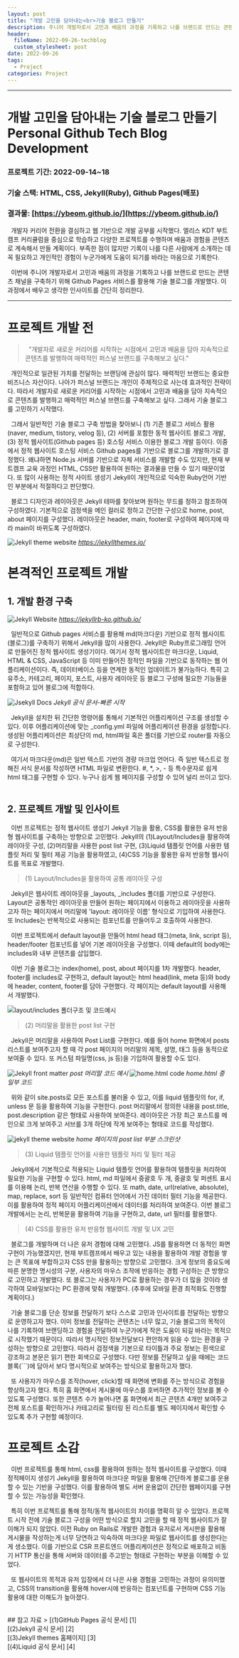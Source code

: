 ```yaml
---
layout: post
title: "개발 고민을 담아내는<br>기술 블로그 만들기"
description: 주니어 개발자로서 고민과 배움의 과정을 기록하고 나를 브랜드로 만드는 콘텐츠 채널을 구축하기 위해 Github Pages 서비스를 활용해 기술 블로그를 개발했다. 이 과정에서 배우고 생각한 인사이트를 간단히 정리한다.
header:
  fileName: 2022-09-26-techblog
  custom_stylesheet: post
date: 2022-09-26
tags:
  - Project
categories: Project
---
```


---

# 개발 고민을 담아내는 기술 블로그 만들기<br/>Personal Github Tech Blog Development

### 프로젝트 기간: 2022-09-14~18

### 기술 스택: HTML, CSS, Jekyll(Ruby), Github Pages(배포)

### 결과물: [https://ybeom.github.io/](https://ybeom.github.io/)

&nbsp; 개발자 커리어 전환을 결심하고 웹 기반으로 개발 공부를 시작했다. 엘리스 KDT 부트캠프 커리큘럼을 중심으로 학습하고 다양한 프로젝트를 수행하며 배움과 경험을 콘텐츠로 계속해서 만들 계획이다. 부족한 점이 많지만 기록이 나를 다른 사람에게 소개하는 데 꼭 필요하고 개인적인 경험이 누군가에게 도움이 되기를 바라는 마음으로 기록한다.

&nbsp; 이번에 주니어 개발자로서 고민과 배움의 과정을 기록하고 나를 브랜드로 만드는 콘텐츠 채널을 구축하기 위해 Github Pages 서비스를 활용해 기술 블로그를 개발했다. 이 과정에서 배우고 생각한 인사이트를 간단히 정리한다.

---

# 프로젝트 개발 전

> &nbsp; "개발자로 새로운 커리어를 시작하는 시점에서 고민과 배움을 담아 지속적으로 콘텐츠를 발행하여 매력적인 퍼스널 브랜드를 구축해보고 싶다."

&nbsp; 개인적으로 일관된 가치를 전달하는 브랜딩에 관심이 많다. 매력적인 브랜드는 중요한 비즈니스 자산이다. 나아가 퍼스널 브랜드는 개인이 주체적으로 사는데 효과적인 전략이다. 따라서 개발자로 새로운 커리어를 시작하는 시점에서 고민과 배움을 담아 지속적으로 콘텐츠를 발행하고 매력적인 퍼스널 브랜드를 구축해보고 싶다. 그래서 기술 블로그를 고민하기 시작했다.

&nbsp; 그래서 일반적인 기술 블로그 구축 방법을 찾아보니 (1) 기존 블로그 서비스 활용(naver, medium, tistory, velog 등), (2) 서버를 포함한 동적 웹사이트 블로그 개발, (3) 정적 웹사이트(Github pages 등) 호스팅 서비스 이용한 블로그 개발 등이다. 이중에서 정적 웹사이트 호스팅 서비스 Github pages를 기반으로 블로그를 개발하기로 결정했다. 왜냐하면 Node.js 서버를 기반으로 자체 서비스를 개발할 수도 있지만, 현재 부트캠프 교육 과정인 HTML, CSS만 활용하여 원하는 결과물을 만들 수 있기 때문이었다. 또 많이 사용하는 정적 사이트 생성기 Jekyll이 개인적으로 익숙한 Ruby언어 기반인 부분에서 적절하다고 판단했다.

&nbsp; 블로그 디자인과 레이아웃은 Jekyll 테마를 찾아보며 원하는 무드를 정하고 참조하여 구성하였다. 기본적으로 검정색을 메인 컬러로 정하고 간단한 구성으로 home, post, about 페이지를 구성했다. 레이아웃은 header, main, footer로 구성하여 페이지에 따라 main이 바뀌도록 구성하였다.

![Jekyll theme website](/assets/images/post/2022-09-26-techblog/2.png)
_https://jekyllthemes.io/_

# 본격적인 프로젝트 개발

## 1. 개발 환경 구축

![Jekyll Website](/assets/images/post/2022-09-26-techblog/3.png)
_https://jekyllrb-ko.github.io/_

&nbsp; 일반적으로 Github pages 서비스를 활용해 md(마크다운) 기반으로 정적 웹사이트(블로그)를 구축하기 위해서 Jekyll을 많이 사용한다. Jekyll은 Ruby프로그래밍 언어로 만들어진 정적 웹사이트 생성기이다. 여기서 정적 웹사이트란 마크다운, Liquid, HTML & CSS, JavaScript 등 이미 만들어진 정적인 파일을 기반으로 동작하는 웹 어플리케이션이다. 즉, 데이터베이스 등을 연계한 동적인 업데이트가 불가능하다. 특히 고유주소, 카테고리, 페이지, 포스트, 사용자 레이아웃 등 블로그 구성에 필요한 기능들을 포함하고 있어 블로그에 적합하다.

![Jsekyll Docs](/assets/images/post/2022-09-26-techblog/4.png)
_Jekyll 공식 문서-빠른 시작_

&nbsp; Jekyll을 설치한 뒤 간단한 명령어를 통해서 기본적인 어플리케이션 구조를 생성할 수 있다. 이후 어플리케이션에 맞는 \_config.yml 파일에 어플리케이션 환경을 설정합니다. 생성된 어플리케이션은 최상단의 md, html파일 혹은 폴더를 기반으로 router를 자동으로 구성한다.

&nbsp; 여기서 마크다운(md)은 일반 텍스트 기반의 경량 마크업 언어다. 즉 일반 텍스트로 정해진 서식 문서를 작성하면 HTML 파일로 변환한다. #, \*, >, - 등 특수문자로 쉽게 html 태그를 구현할 수 있다. 누구나 쉽게 웹 페이지를 구성할 수 있어 널리 쓰이고 있다.
<br/><br/>

## 2. 프로젝트 개발 및 인사이트

&nbsp; 이번 프로젝트는 정적 웹사이트 생성기 Jekyll 기능을 활용, CSS를 활용한 유저 반응형 웹사이트를 구축하는 방향으로 고민했다. Jekyll의 (1)Layout/Includes을 활용하여 레이아웃 구성, (2)머리말을 사용한 post list 구현, (3)Liquid 템플릿 언어를 사용한 템플릿 처리 및 필터 제공 기능을 활용하였고, (4)CSS 기능을 활용한 유저 반응형 웹사이트를 목표로 개발했다.

> (1) Layout/Includes을 활용하여 공통 레이아웃 구성

&nbsp; Jekyll은 웹사이트 레이아웃을 \_layouts, \_includes 폴더를 기반으로 구성한다. Layout은 공통적인 레이아웃을 만들어 원하는 페이지에서 이용하고 레이아웃을 사용하고자 하는 페이지에서 머리말에 'layout: 레이아웃 이름' 형식으로 기입하여 사용한다. 또 Includes는 반복적으로 사용되는 컴포넌트를 만들어두고 호출하여 사용한다.

&nbsp; 이번 프로젝트에서 default layout을 만들어 html head 태그(meta, link, script 등), header/footer 컴포넌트를 넣어 기본 레이아웃을 구성했다. 이때 default의 body에는 includes와 내부 콘텐츠를 삽입했다.

&nbsp; 이번 기술 블로그는 index(home), post, about 페이지를 1차 개발했다. header, footer를 includes로 구현하고, default layout는 html head(link, meta 등)와 body에 header, content, footer를 담아 구현했다. 각 페이지는 default layout를 사용해서 개발했다.

![layout/includes 폴더구조 및 코드예시](/assets/images/post/2022-09-26-techblog/5.png)

> (2) 머리말을 활용한 post list 구현

&nbsp; Jekyll은 머리말을 사용하여 Post List를 구현한다. 예를 들어 home 화면에서 posts 리스트를 보여주고자 할 때 각 post 페이지의 머리말의 제목, 설명, 태그 등을 동적으로 보여줄 수 있다. 또 커스텀 파일명(css, js 등)을 기입하여 활용할 수도 있다.

![Jekyll front matter](/assets/images/post/2022-09-26-techblog/6.png)
_post 머리말 코드 예시_
![home.html code](/assets/images/post/2022-09-26-techblog/8.png)
_home.html 중 일부 코드_

&nbsp; 위와 같이 site.posts로 모든 포스트를 불러올 수 있고, 이를 liquid 템플릿의 for, if, unless 문 등을 활용하여 기능을 구현한다. post 머리말에서 정의한 내용을 post.title, post.description 같은 형태로 사용하여 보여준다. 레이아웃은 가장 최근 포스트를 메인으로 크게 보여주고 서브를 3개 하단에 작게 보여주는 형태로 코드를 작성했다.

![jekyll theme website](/assets/images/post/2022-09-26-techblog/7.png)
_home 페이지의 post list 부분 스크린샷_

> (3) Liquid 템플릿 언어를 사용한 템플릿 처리 및 필터 제공

&nbsp; Jekyll에서 기본적으로 적용되는 Liquid 템플릿 언어를 활용하여 템플릿을 처리하여 필요한 기능을 구현할 수 있다. html, md 파일에서 중괄호 두 개, 중괄호 및 퍼센트 표시를 이용해 논리, 반복 연산을 수행할 수 있다. 또 math, date, url(relative, absolute), map, replace, sort 등 일반적인 컴퓨터 언어에서 가진 데이터 필터 기능을 제공한다. 이를 활용하여 정적 페이지 어플리케이션에서 데이터를 처리하여 보여준다. 이번 블로그 개발에서는 논리, 반복문을 활용하여 기능을 구현하고, date, url 필터를 활용했다.

> (4) CSS를 활용한 유저 반응형 웹사이트 개발 및 UX 고민

&nbsp; 블로그를 개발하며 더 나은 유저 경험에 대해 고민했다. JS를 활용하면 더 동적인 화면 구현이 가능했겠지만, 현재 부트캠프에서 배우고 있는 내용을 활용하여 개발 경험을 쌓는 큰 목표에 부합하고자 CSS 만을 활용하는 방향으로 고민했다. 크게 정보의 중요도에 따른 분명한 명시성의 구분, 사용자의 마우스 조작에 반응하는 경험 구성하는 큰 방향으로 고민하고 개발했다. 또 블로그는 사용자가 PC로 활용하는 경우가 더 많을 것이라 생각하여 모바일보다는 PC 환경에 맞춰 개발했다. (추후에 모바일 환경 최적화도 진행할 계획이다.)

&nbsp; 기술 블로그를 단순 정보를 전달하기 보다 스스로 고민과 인사이트를 전달하는 방향으로 운영하고자 했다. 이미 정보를 전달하는 콘텐츠는 너무 많고, 기술 블로그의 목적이 나를 기록하여 브랜딩하고 경험을 전달하여 누군가에게 작은 도움이 되길 바라는 목적으로 시작했기 때문이다. 따라서 명시적인 정보전달보다 편안하게 읽을 수 있는 환경을 구성하는 방향으로 고민했다. 따라서 검정색을 기본으로 타이틀과 주요 정보는 흰색으로 강조하고 본문은 읽기 편한 회색으로 구성했다. 다만 정보를 전달하고 싶을 때에는 코드 블록(```)에 담아서 보다 명시적으로 보여주는 방식으로 활용하고자 했다.

&nbsp; 또 사용자가 마우스를 조작(hover, click)할 때 화면에 변화를 주는 방식으로 경험을 향상하고자 했다. 특히 홈 화면에서 게시물에 마우스를 호버하면 추가적인 정보를 볼 수 있도록 구성했다. 또한 콘텐츠 수가 늘어나면 홈 화면에서 최근 콘텐츠 4개만 보여주고 전체 포스트를 확인하거나 카테고리로 필터링 된 리스트를 별도 페이지에서 확인할 수 있도록 추가 구현할 예정이다.

# 프로젝트 소감

&nbsp; 이번 프로젝트를 통해 html, css를 활용하여 원하는 정적 웹사이트를 구성했다. 이때 정적페이지 생성기 Jekyll을 활용하여 마크다운 파일을 활용해 간단하게 블로그를 운용할 수 있는 기반을 구성했다. 이를 활용하여 별도 서버 운용없이 간단한 웹페이지를 구현할 수 있는 가능성을 확인했다.

&nbsp; 특히 이번 프로젝트를 통해 정적/동적 웹사이트의 차이를 명확히 알 수 있었다. 프로젝트 시작 전에 기술 블로그 구성을 어떤 방식으로 할지 고민을 할 때 정적 웹사이트가 잘 이해가 되지 않았다. 이전 Ruby on Rails로 개발한 경험과 유저로서 게시판을 활용해 게시물을 작성하는게 너무 당연하고 익숙하여 마크다운 파일로 웹사이트를 생성한다는 게 생소했다. 이를 기반으로 CSR 프론트엔드 어플리케이션은 정적으로 배포하고 비동기 HTTP 통신을 통해 서버와 데이터를 주고받는 형태로 구현하는 부분을 이해할 수 있었다.

&nbsp; 또 웹사이트의 목적과 유저 입장에서 더 나은 사용 경험을 고민하는 과정이 유의미했고, CSS의 transition을 활용해 hover시에 반응하는 컴포넌트를 구현하며 CSS 기능 활용에 대한 이해도가 높아졌다.

<br/>
## 참고 자료
> [(1)GitHub Pages 공식 문서] [1]<br/> [(2)Jekyll 공식 문서] [2]<br/> [(3)Jekyll themes 홈페이지] [3]<br/> [(4)Liquid 공식 문서] [4]<br/>

[1]: [https://pages.github.com/](https://pages.github.com/)
[2]: [https://jekyllrb-ko.github.io/](https://jekyllrb-ko.github.io/)
[3]: [https://jekyllthemes.io/](https://jekyllthemes.io/)
[4]: [https://shopify.github.io/liquid/](https://shopify.github.io/liquid/)
